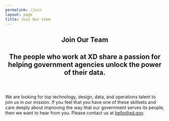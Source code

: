 ```yaml
---
permalink: /join
layout: page
title: Join Our team
---
```

<section>
  <header>
    <h1>Join Our Team</h1>
    <h2 class="page-subtitle">
      The people who work at XD share a passion for helping government agencies unlock the power of their data.
    </h2>
  </header>
  <p>
    We are looking for top technology, design, data, and operations talent to join us in our mission. If you feel that you have one of these skillsets and care deeply about improving the way that our government serves its people, then we want to hear from you. Please contact us at <a href="mailto:hello@xd.gov">hello@xd.gov</a>.
  </p>
</section>